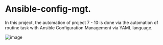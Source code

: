 # Ansible-config-mgt.

In this project, the automation of project 7 - 10 is done via the automation of routine task
 with Ansible Configuration Management via YAML language.



![image](https://user-images.githubusercontent.com/50416701/121882143-0dce7a00-cd08-11eb-8a23-ed1280af51fc.png)
